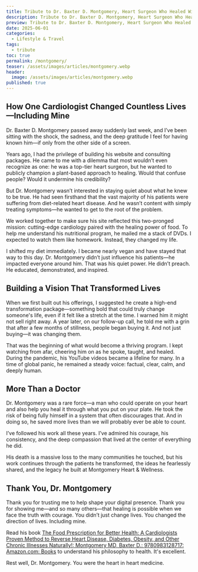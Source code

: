 ```yaml
---
title: Tribute to Dr. Baxter D. Montgomery, Heart Surgeon Who Healed With Plants and Purpose
description: Tribute to Dr. Baxter D. Montgomery, Heart Surgeon Who Healed With Plants and Purpose
preview: Tribute to Dr. Baxter D. Montgomery, Heart Surgeon Who Healed With Plants and Purpose
date: 2025-06-01
categories:
  - Lifestyle & Travel
tags:
  - tribute
toc: true
permalink: /montgomery/
teaser: /assets/images/articles/montgomery.webp
header:
  image: /assets/images/articles/montgomery.webp
published: true
---
```

## How One Cardiologist Changed Countless Lives—Including Mine

Dr. Baxter D. Montgomery passed away suddenly last week, and I’ve been sitting with the shock, the sadness, and the deep gratitude I feel for having known him—if only from the other side of a screen.

Years ago, I had the privilege of building his website and consulting packages. He came to me with a dilemma that most wouldn’t even recognize as one: he was a top-tier heart surgeon, but he wanted to publicly champion a plant-based approach to healing. Would that confuse people? Would it undermine his credibility?

But Dr. Montgomery wasn’t interested in staying quiet about what he knew to be true. He had seen firsthand that the vast majority of his patients were suffering from diet-related heart disease. And he wasn’t content with simply treating symptoms—he wanted to get to the root of the problem.

We worked together to make sure his site reflected this two-pronged mission: cutting-edge cardiology paired with the healing power of food. To help me understand his nutritional program, he mailed me a stack of DVDs. I expected to watch them like homework. Instead, they changed my life.

I shifted my diet immediately. I became nearly vegan and have stayed that way to this day. Dr. Montgomery didn’t just influence his patients—he impacted everyone around him. That was his quiet power. He didn’t preach. He educated, demonstrated, and inspired.

## Building a Vision That Transformed Lives

When we first built out his offerings, I suggested he create a high-end transformation package—something bold that could truly change someone's life, even if it felt like a stretch at the time. I warned him it might not sell right away. A year later, on our follow-up call, he told me with a grin that after a few months of stillness, people began buying it. And not just buying—it was changing them.

That was the beginning of what would become a thriving program. I kept watching from afar, cheering him on as he spoke, taught, and healed. During the pandemic, his YouTube videos became a lifeline for many. In a time of global panic, he remained a steady voice: factual, clear, calm, and deeply human.

## More Than a Doctor

Dr. Montgomery was a rare force—a man who could operate on your heart and also help you heal it through what you put on your plate. He took the risk of being fully himself in a system that often discourages that. And in doing so, he saved more lives than we will probably ever be able to count.

I’ve followed his work all these years. I’ve admired his courage, his consistency, and the deep compassion that lived at the center of everything he did.

His death is a massive loss to the many communities he touched, but his work continues through the patients he transformed, the ideas he fearlessly shared, and the legacy he built at Montgomery Heart & Wellness.

## Thank You, Dr. Montgomery

Thank you for trusting me to help shape your digital presence. Thank you for showing me—and so many others—that healing is possible when we face the truth with courage. You didn’t just change lives. You changed the direction of lives. Including mine.

Read his book [The Food Prescription for Better Health: A Cardiologists Proven Method to Reverse Heart Disease, Diabetes, Obesity, and Other Chronic Illnesses Naturally!: Montgomery MD, Baxter D.: 9780983128717: Amazon.com: Books](https://amzn.to/4gmoHT5) to understand his philosophy to health. It's excellent.

Rest well, Dr. Montgomery. You were the heart in heart medicine.